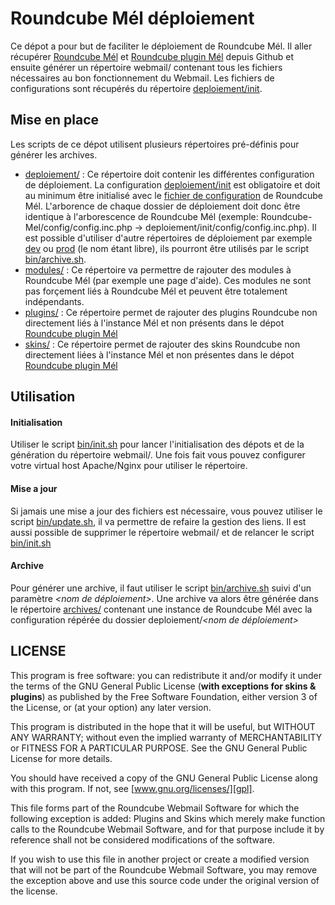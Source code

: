 Roundcube Mél déploiement
=========================
Ce dépot a pour but de faciliter le déploiement de Roundcube Mél. Il aller récupérer [Roundcube Mél][roundcube-mel] et [Roundcube plugin Mél][roundcube-plugins-mel] depuis Github et ensuite générer un répertoire webmail/ contenant tous les fichiers nécessaires au bon fonctionnement du Webmail. Les fichiers de configurations sont récupérés du répertoire [deploiement/init][deploiement-init].


Mise en place
-------------
Les scripts de ce dépot utilisent plusieurs répertoires pré-définis pour générer les archives.

 - [deploiement/][deploiement] : Ce répertoire doit contenir les différentes configuration de déploiement. La configuration [deploiement/init][deploiement-init] est obligatoire et doit au minimum être initialisé avec le [fichier de configuration][deploiement-init-config] de Roundcube Mél. L'arborence de chaque dossier de déploiement doit donc être identique à l'arborescence de Roundcube Mél (exemple: Roundcube-Mel/config/config.inc.php -> deploiement/init/config/config.inc.php). Il est possible d'utiliser d'autre répertoires de déploiement par exemple [dev][deploiement-dev] ou [prod][deploiement-prod] (le nom étant libre), ils pourront être utilisés par le script [bin/archive.sh][bin-archive].
 - [modules/][modules] : Ce répertoire va permettre de rajouter des modules à Roundcube Mél (par exemple une page d'aide). Ces modules ne sont pas forçement liés à Roundcube Mél et peuvent être totalement indépendants.
 - [plugins/][plugins] : Ce répertoire permet de rajouter des plugins Roundcube non directement liés à l'instance Mél et non présents dans le dépot [Roundcube plugin Mél][roundcube-plugins-mel]
 - [skins/][skins] : Ce répertoire permet de rajouter des skins Roundcube non directement liées à l'instance Mél et non présentes dans le dépot [Roundcube plugin Mél][roundcube-plugins-mel]


Utilisation
-----------
#### Initialisation
Utiliser le script [bin/init.sh][bin-init] pour lancer l'initialisation des dépots et de la génération du répertoire webmail/. Une fois fait vous pouvez configurer votre virtual host Apache/Nginx pour utiliser le répertoire.

#### Mise a jour
Si jamais une mise a jour des fichiers est nécessaire, vous pouvez utiliser le script [bin/update.sh][bin-update], il va permettre de refaire la gestion des liens. Il est aussi possible de supprimer le répertoire webmail/ et de relancer le script [bin/init.sh][bin-init]

#### Archive
Pour générer une archive, il faut utiliser le script [bin/archive.sh][bin-archive] suivi d'un paramètre _<nom de déploiement>_. Une archive va alors être générée dans le répertoire [archives/][archives] contenant une instance de Roundcube Mél avec la configuration répérée du dossier deploiement/_<nom de déploiement>_


LICENSE
-------
This program is free software: you can redistribute it and/or modify
it under the terms of the GNU General Public License (**with exceptions
for skins & plugins**) as published by the Free Software Foundation,
either version 3 of the License, or (at your option) any later version.

This program is distributed in the hope that it will be useful,
but WITHOUT ANY WARRANTY; without even the implied warranty of
MERCHANTABILITY or FITNESS FOR A PARTICULAR PURPOSE. See the
GNU General Public License for more details.

You should have received a copy of the GNU General Public License
along with this program. If not, see [www.gnu.org/licenses/][gpl].

This file forms part of the Roundcube Webmail Software for which the
following exception is added: Plugins and Skins which merely make
function calls to the Roundcube Webmail Software, and for that purpose
include it by reference shall not be considered modifications of
the software.

If you wish to use this file in another project or create a modified
version that will not be part of the Roundcube Webmail Software, you
may remove the exception above and use this source code under the
original version of the license.

[gpl]:          		http://www.gnu.org/licenses/
[deploiement]: 				deploiement
[deploiement-init]: 		deploiement/init
[deploiement-init-config]: 	deploiement/init/config/config.inc.php
[deploiement-prod]: 		deploiement/prod
[deploiement-dev]: 			deploiement/dev
[modules]: 					modules
[plugins]: 					plugins
[skins]: 					skins
[archives]: 				archives
[bin-init]: 				bin/init.sh
[bin-update]: 				bin/update.sh
[bin-archive]: 				bin/archive.sh
[roundcube-mel]: 			https://github.com/messagerie-melanie2/Roundcube-Mel
[roundcube-plugins-mel]: 	https://github.com/messagerie-melanie2/Roundcube-plugins-Mel